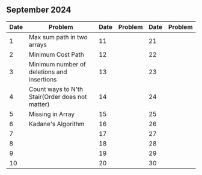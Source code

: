 ## September 2024

| Date | Problem                                         | Date | Problem | Date | Problem |
| ---- | ----------------------------------------------- | ---- | ------- | ---- | ------- |
| 1    | Max sum path in two arrays                      | 11   |         | 21   |         |
| 2    | Minimum Cost Path                               | 12   |         | 22   |         |
| 3    | Minimum number of deletions and insertions      | 13   |         | 23   |         |
| 4    | Count ways to N'th Stair(Order does not matter) | 14   |         | 24   |         |
| 5    | Missing in Array                                | 15   |         | 25   |         |
| 6    | Kadane's Algorithm                              | 16   |         | 26   |         |
| 7    |                                                 | 17   |         | 27   |         |
| 8    |                                                 | 18   |         | 28   |         |
| 9    |                                                 | 19   |         | 29   |         |
| 10   |                                                 | 20   |         | 30   |         |
